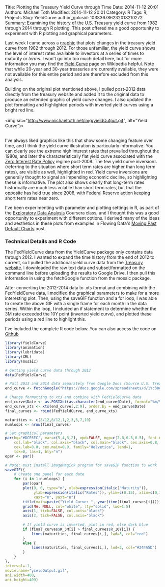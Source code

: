 Title: Plotting the Treasury Yield Curve through Time
Date: 2014-11-12 20:01
Authors: Michael Toth
Modified: 2014-11-12 20:01
Category: R
Tags: R, Projects
Slug: YieldCurve
author_gplusid: 103836786232018210272
Summary: Examining the history of the U.S. Treasury yield curve from 1982 through 2014 through R plotting. This post offered me a good opportunity to experiment with R plotting and graphical parameters.

Last week I came across a [graphic](http://isomorphism.es/post/101890975168/treasury-yield-curve-from-the-volcker-era-through) that plots changes in the treasury yield curve from 1982 through 2012. For those unfamiliar, the yield curve shows the level of interest rates available to investors at a series of times to maturity or *terms*. I won't go into too much detail here, but for more information you may find the [Yield Curve](http://en.wikipedia.org/wiki/Yield_curve) page on Wikipedia helpful. Note that while 20-year and 30-year treasuries are currently available, they were not available for this entire period and are therefore excluded from this analysis.  

Building on the original plot mentioned above, I pulled post-2012 data directly from the treasury website and added it to the original data to produce an extended graphic of yield curve changes. I also updated the plot formatting and highlighted periods with inverted yield curves using a bright red line.  
<br>
<img src="http://www.michaeltoth.net/img/yieldOutput.gif", alt="Yield Curve")>  
<br>  

I've always liked graphics like this that show some changing feature over time, and I think the yield curve illustration is particularly informative.  You can clearly see the extreme high interest rates that prevailed throughout the 1980s, and later the characteristically flat yield curve associated with the [Zero Interest Rate Policy](http://en.wikipedia.org/wiki/Zero_interest-rate_policy) regime post-2008. The few yield curve inversions (referring to the situation where short term rates are higher than long term rates), are visible as well, highlighted in red. Yield curve inversions are generally thought to signal an impending economic decline, so highlighting these is informative. The plot also shows clearly that long-term rates historically are much less volatile than short term rates, but that the opposite has held true since 2008, with Federal Reserve action keeping short term rates near zero.  

I've been experimenting with parameter and plotting settings in R, as part of the [Exploratory Data Analysis](https://www.coursera.org/course/exdata) Coursera class, and I thought this was a good opportunity to experiment with different options. I derived many of the ideas and aesthetics in these plots from examples in Flowing Data's [Moving Past Default Charts](http://flowingdata.com/2014/10/23/moving-past-default-charts/) post.  

### Technical Details and R Code 

The FedYieldCurve data from the YieldCurve package only contains data through 2012. I wanted to expand the time history from the end of 2012 to current, so I pulled the additional yield curve data from the [Treasury website](http://www.treasury.gov/resource-center/data-chart-center/interest-rates/Pages/TextView.aspx?data=yield). I downloaded the raw text data and subset/formatted on the command line before uploading the results to Google Drive. I then pull this information in using the fetchGoogle function from the mosaic package.  

After converting the 2012-2014 data to .xts format and combining with the FedYieldCurve data, I modified the graphical parameters to make for a more interesting plot. Then, using the saveGIF function and a for loop, I was able to create the above GIF with a single frame for each month in the data series.  Within the loop, I included an if statement to determine whether the 3M rate exceeded the 10Y point (inverted yield curve), and plotted these periods using a red line to highlight this.  

I've included the complete R code below. You can also access the code on [Github](https://github.com/michaeltoth/plot-yield-curve)  

```R
library(YieldCurve)
library(animation)
library(lubridate)
library(XML)
library(mosaic)

# Getting yield curve data through 2012
data(FedYieldCurve)

# Pull 2013 and 2014 data separately from Google Docs (Source U.S. Treasury)
end_curve <- fetchGoogle("https://docs.google.com/spreadsheets/d/1Yc3Og9g0Ko_SMh6l0EEZcqIQ85godDxgpnkbfK_N-Gk/export?format=csv&id")

# Change formatting to xts and combine with FedYieldCurve data
end_curve$Date <- as.POSIXct(as.character(end_curve$Date), format="%m/%d/%Y")
end_curve_xts <- xts(end_curve[,2:9], order.by = end_curve$Date)
final_curves <- rbind(FedYieldCurve, end_curve_xts)

maturities <- c(3/12,6/12,1,2,3,5,7,10)
numloops <- nrow(final_curves)

# Set graphical parameters
par(bg="#DCE6EC", mar=c(5,4,3,2), xpd=FALSE, mgp=c(2.8,0.3,0.5), font.main=2,
    col.lab="black", col.axis="black", col.main="black", cex.axis=0.8, 
    cex.lab=0.8, cex.main=0.9, family="Helvetica", lend=1, 
    tck=0, las=1, bty="n")
opar <- par()

# Note: must install ImageMagick program for saveGIF function to work
saveGIF({
    # Create one panel for each date
    for (i in 1:numloops) {
        par(opar)
        plot(0, 0, type="n", xlab=expression(italic("Maturity")), 
             ylab=expression(italic("Rates")), ylim=c(0,15), xlim=c(0,10), 
             xaxt="n", yaxt="n")
        title(main=paste("Yield Curve: ", year(time(final_curves[i]))))
        grid(NA, NULL, col="white", lty="solid", lwd=1.5)
        axis(1, tick=FALSE, col.axis="black")
        axis(2, tick=FALSE, col.axis="black")
        
        # If yield curve is inverted, plot in red, else dark blue
        if (final_curves$R_3M[i] > final_curves$R_10Y[i]) {
            lines(maturities, final_curves[i,], lwd=3, col="red")
        }
        else {
            lines(maturities, final_curves[i,], lwd=3, col="#244A5D")
        }
    }
},
interval=.1,
movie.name="yieldOutput.gif", 
ani.width=400,
ani.height=400)
```
